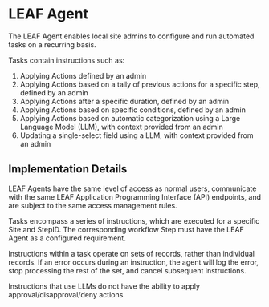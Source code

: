 # LEAF Agent

The LEAF Agent enables local site admins to configure and run automated tasks on a recurring basis.

Tasks contain instructions such as:
1. Applying Actions defined by an admin
2. Applying Actions based on a tally of previous actions for a specific step, defined by an admin
3. Applying Actions after a specific duration, defined by an admin
4. Applying Actions based on specific conditions, defined by an admin
5. Applying Actions based on automatic categorization using a Large Language Model (LLM), with context provided from an admin
6. Updating a single-select field using a LLM, with context provided from an admin

## Implementation Details

LEAF Agents have the same level of access as normal users, communicate with the same LEAF Application Programming Interface (API) endpoints, and are subject to the same access management rules.

Tasks encompass a series of instructions, which are executed for a specific Site and StepID. The corresponding workflow Step must have the LEAF Agent as a configured requirement.

Instructions within a task operate on sets of records, rather than individual records. If an error occurs during an instruction, the agent will log the error, stop processing the rest of the set, and cancel subsequent instructions.

Instructions that use LLMs do not have the ability to apply approval/disapproval/deny actions.
